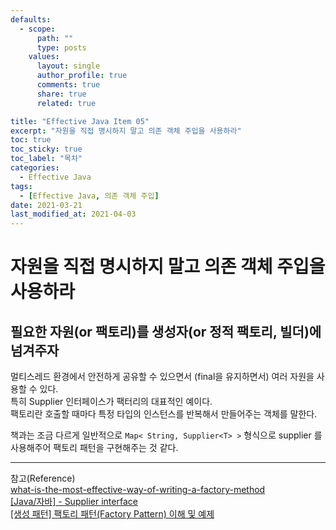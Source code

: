 ```yaml
---
defaults:
  - scope:
      path: ""
      type: posts
    values:
      layout: single
      author_profile: true
      comments: true
      share: true
      related: true

title: "Effective Java Item 05"
excerpt: "자원을 직접 명시하지 말고 의존 객체 주입을 사용하라"
toc: true
toc_sticky: true
toc_label: "목차"
categories:
  - Effective Java
tags:
  - [Effective Java, 의존 객체 주입]
date: 2021-03-21
last_modified_at: 2021-04-03
---
```


# 자원을 직접 명시하지 말고 의존 객체 주입을 사용하라

## 필요한 자원(or 팩토리)를 생성자(or 정적 팩토리, 빌더)에 넘겨주자

멀티스레드 환경에서 안전하게 공유할 수 있으면서 (final을 유지하면서) 여러 자원을 사용할 수 있다.  
특히 Supplier<T> 인터페이스가 팩터리의 대표적인 예이다.  
팩토리란 호출할 때마다 특정 타입의 인스턴스를 반복해서 만들어주는 객체를 말한다.  

책과는 조금 다르게 일반적으로 `Map< String, Supplier<T> >` 형식으로 supplier <T>를 사용해주어 
팩토리 패턴을 구현해주는 것 같다.

***
참고(Reference)  
[what-is-the-most-effective-way-of-writing-a-factory-method](https://stackoverflow.com/questions/23126207/what-is-the-most-effective-way-of-writing-a-factory-method)  
[[Java/자바] - Supplier<T> interface](https://m.blog.naver.com/zzang9ha/222087025042)  
[[생성 패턴] 팩토리 패턴(Factory Pattern) 이해 및 예제](https://readystory.tistory.com/117)